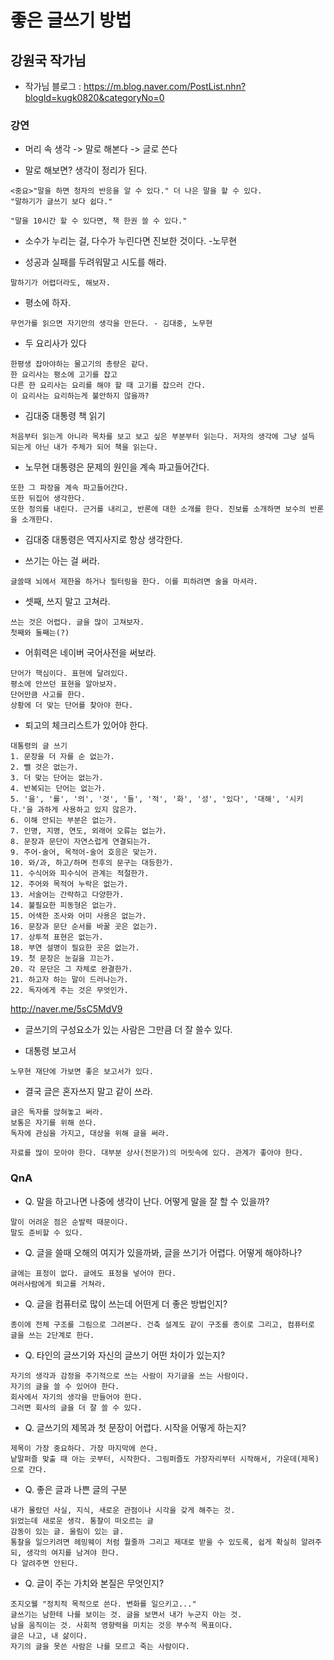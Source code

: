 # 좋은 글쓰기 방법 
## 강원국 작가님
* 작가님 블로그 : https://m.blog.naver.com/PostList.nhn?blogId=kugk0820&categoryNo=0

### 강연
* 머리 속 생각 -> 말로 해본다 -> 글로 쓴다

* 말로 해보면? 생각이 정리가 된다. 
 ```
<중요>"말을 하면 청자의 반응을 알 수 있다." 더 나은 말을 할 수 있다. 
"말하기가 글쓰기 보다 쉽다."
  
"말을 10시간 할 수 있다면, 책 한권 쓸 수 있다."
 ```

* 소수가 누리는 걸, 다수가 누린다면 진보한 것이다. -노무현

* 성공과 실패를 두려워말고 시도를 해라. 
```
말하기가 어렵더라도, 해보자.
```

* 평소에 하자.
```
무언가를 읽으면 자기만의 생각을 만든다. - 김대중, 노무현
```

* 두 요리사가 있다
```
한평생 잡아야하는 물고기의 총량은 같다.
한 요리사는 평소에 고기를 잡고
다른 한 요리사는 요리를 해야 할 때 고기를 잡으러 간다.
이 요리사는 요리하는게 불안하지 않을까?
```

* 김대중 대통령 책 읽기
```
처음부터 읽는게 아니라 목차를 보고 보고 싶은 부분부터 읽는다. 저자의 생각에 그냥 설득 되는게 아닌 내가 주체가 되어 책을 읽는다.
```

* 노무현 대통령은 문제의 원인을 계속 파고들어간다.
```
또한 그 파장을 계속 파고들어간다.
또한 뒤집어 생각한다.
또한 정의를 내린다. 근거를 내리고, 반론에 대한 소개를 한다. 진보를 소개하면 보수의 반론을 소개한다.
```

* 김대중 대통령은 역지사지로 항상 생각한다.

* 쓰기는 아는 걸 써라.
```
글쓸때 뇌에서 제한을 하거나 필터링을 한다. 이를 피하려면 술을 마셔라.
```

* 셋째, 쓰지 말고 고쳐라.
```
쓰는 것은 어렵다. 글을 많이 고쳐보자.
첫째와 둘째는(?)
```

* 어휘력은 네이버 국어사전을 써보라.
```
단어가 핵심이다. 표현에 달려있다.
평소에 안쓰던 표현을 알아보자.
단어만큼 사고를 한다.
상황에 더 맞는 단어를 찾아야 한다.
```

* 퇴고의 체크리스트가 있어야 한다.
```
대통령의 글 쓰기
1. 문장을 더 자를 순 없는가.
2. 뺄 것은 없는가.
3. 더 맞는 단어는 없는가.
4. 반복되는 단어는 없는가.
5. '을', '를', '의', '것', '들', '적', '화', '성', '있다', '대해', '시키다.'을 과하게 사용하고 있지 않은가.
6. 이해 안되는 부분은 없는가.
7. 인명, 지명, 연도, 외래어 오류는 없는가.
8. 문장과 문단이 자연스럽게 연결되는가.
9. 주어-술어, 목적어-술어 호응은 맞는가.
10. 와/과, 하고/하며 전후의 문구는 대등한가.
11. 수식어와 피수식어 관계는 적절한가.
12. 주어와 목적어 누락은 없는가.
13. 서술어는 간략하고 다양한가.
14. 불필요한 피동형은 없는가. 
15. 어색한 조사와 어미 사용은 없는가.
16. 문장과 문단 순서를 바꿀 곳은 없는가. 
17. 상투적 표현은 없는가.
18. 부연 설명이 필요한 곳은 없는가.
19. 첫 문장은 눈길을 끄는가.
20. 각 문단은 그 자체로 완결한가.
21. 하고자 하는 말이 드러나는가.
22. 독자에게 주는 것은 무엇인가.
```
http://naver.me/5sC5MdV9

* 글쓰기의 구성요소가 있는 사람은 그만큼 더 잘 쓸수 있다.

* 대통령 보고서 
```
노무현 재단에 가보면 좋은 보고서가 있다.
```

* 결국 글은 혼자쓰지 말고 같이 쓰라.
```
글은 독자를 앉혀놓고 써라.
보통은 자기를 위해 쓴다.
독자에 관심을 가지고, 대상을 위해 글을 써라.

자료를 많이 모아야 한다. 대부분 상사(전문가)의 머릿속에 있다. 관계가 좋아야 한다. 
```

### QnA
* Q. 말을 하고나면 나중에 생각이 난다. 어떻게 말을 잘 할 수 있을까?
```
말이 어려운 점은 순발력 때문이다.
말도 준비할 수 있다.
```

* Q. 글을 쓸때 오해의 여지가 있을까봐, 글을 쓰기가 어렵다. 어떻게 해야하나?
```
글에는 표정이 없다. 글에도 표정을 넣어야 한다.
여러사람에게 퇴고를 거쳐라.
```

* Q. 글을 컴퓨터로 많이 쓰는데 어떤게 더 좋은 방법인지?
```
종이에 전체 구조를 그림으로 그려본다. 건축 설계도 같이 구조를 종이로 그리고, 컴퓨터로 글을 쓰는 2단계로 한다.
```

* Q. 타인의 글쓰기와 자신의 글쓰기 어떤 차이가 있는지?
```
자기의 생각과 감정을 주기적으로 쓰는 사람이 자기글을 쓰는 사람이다. 
자기의 글을 쓸 수 있어야 한다.
회사에서 자기의 생각을 만들어야 한다. 
그러면 회사의 글을 더 잘 쓸 수 있다.
```

* Q. 글쓰기의 제목과 첫 문장이 어렵다. 시작을 어떻게 하는지?
```
제목이 가장 중요하다. 가장 마지막에 쓴다.
낱말퍼즐 맞출 때 아는 곳부터, 시작한다. 그림퍼즐도 가장자리부터 시작해서, 가운데(제목)으로 간다. 
```

* Q. 좋은 글과 나쁜 글의 구분
```
내가 몰랐던 사실, 지식, 새로운 관점이나 시각을 갖게 해주는 것.
읽었는데 새로운 생각. 통찰이 떠오르는 글
감동이 있는 글. 울림이 있는 글.
통찰을 일으키려면 헤밍웨이 처럼 뭘줄까 그리고 제대로 받을 수 있도록, 쉽게 확실히 알려주되, 생각의 여지를 남겨야 한다. 
다 알려주면 안된다. 
```

* Q. 글이 주는 가치와 본질은 무엇인지?
```
조지오웰 "정치적 목적으로 쓴다. 변화를 일으키고..." 
글쓰기는 남한테 나를 보이는 것. 글을 보면서 내가 누군지 아는 것. 
남을 움직이는 것. 사회적 영향력을 미치는 것응 부수적 목표이다.
글은 나고, 내 삶이다. 
자기의 글을 못쓴 사람은 나를 모르고 죽는 사람이다.
```
